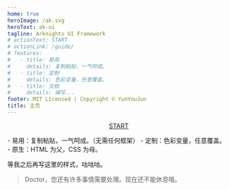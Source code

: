 ```yaml
---
home: true
heroImage: /ak.svg
heroText: ak-ui
tagline: Arknights UI Framework
# actionText: START
# actionLink: /guide/
# features:
#   - title: 易用
#     details: 复制粘贴，一气呵成。
#   - title: 定制
#     details: 色彩变量，任意覆盖。
#   - title: 文档
#     details: 编写...
footer: MIT Licensed | Copyright © YunYouJun
title: 主页
---
```


<div style="text-align:center">
  <a class="ak-button--start" href="/guide/">
    <div class="icon triangle-right"></div>
    <div class="label">START</div>
  </a>
</div>

<p class="ak-card ak-card--outline">
- 易用：复制粘贴，一气呵成。（无需任何框架）
- 定制：色彩变量，任意覆盖。
- 原生：HTML 为父，CSS 为母。

等我之后再写这里的样式，咕咕咕。

</p>

> Doctor，您还有许多事情需要处理。现在还不能休息哦。
